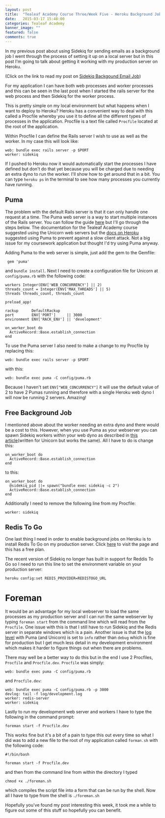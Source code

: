 ```yaml
---
layout: post
title:  "Tealeaf Academy Course Three/Week Five - Heroku Background Jobs"
date:   2015-03-17 15:48:00
categories: Tealeaf Academy
banner_image: ""
featured: false
comments: true
---
```


In my previous post about using Sidekiq for sending emails as a background job I went through the process of setting it up on a local server but in this post I'm going to talk about getting it working with my production server on Heroku.

<!--more-->

(Click on the link to read my post on [Sidekiq Backgound Email Job](../../../../2015/03/17/course-three-week-five-sidekiq-background-email-job/))

For my application I can have both web processes and worker processes and this can be seen in the last post when I started the rails server for the web process and then Sidekiq for the worker process.

This is pretty simple on my local environment but what happens when I want to deploy to Heroku?  Heroku has a convenient way to deal with this called a Procfile whereby you use it to define all the different types of processes in the application.  Procfile is a text file called ```Procfile``` located at the root of the application.

Within Procfile I can define the Rails server I wish to use as well as the worker.  In my case this will look like:

    web: bundle exec rails server -p $PORT
    worker: sidekiq

If I pushed to Heroku now it would automatically start the processes I have defined but don't do that yet because you will be charged due to needing an extra dyno to run the worker. I'll show how to get around that in a bit.  You can type ```heroku ps``` in the terminal to see how many processes you currently have running.

## Puma

The problem with the default Rails server is that it can only handle one request at a time.  The Puma web server is a way to start multiple instances of the Rails server.  You can follow the guide [here](https://devcenter.heroku.com/articles/deploying-rails-applications-with-the-puma-web-server) but I'll go through the steps below.  The documentation for the Tealeaf Academy course suggested using the Unicorn web servers but the [docs on Heroku](https://devcenter.heroku.com/articles/rails-unicorn) suggested using Puma to prevent against a slow client attack. Not a big issue for my coursework application but thought I'd try using Puma anyway.

Adding Puma to the web server is simple, just add the gem to the Gemfile:

     gem 'puma'
     
and ```bundle install```.  Next I need to create a configuration file for Unicorn at ```config/puma.rb``` with the following code:

    workers Integer(ENV['WEB_CONCURRENCY'] || 2)
    threads_count = Integer(ENV['MAX_THREADS'] || 5)
    threads threads_count, threads_count

    preload_app!

    rackup      DefaultRackup
    port        ENV['PORT']     || 3000
    environment ENV['RACK_ENV'] || 'development'

    on_worker_boot do
      ActiveRecord::Base.establish_connection
    end

To use the Puma server I also need to make a change to my Procfile by replacing this:

    web: bundle exec rails server -p $PORT
    
with this:

    web: bundle exec puma -C config/puma.rb
    
Because I haven't set ```ENV["WEB_CONCURRENCY"]``` it will use the default value of 2 to have 2 Pumas running and therefore with a single Heroku web dyno I will now be running 2 servers.  Amazing!

## Free Background Job

I mentioned above about the worker needing an extra dyno and there would be a cost to this.  However, when you use Puma as your webserver you can spawn Sidekiq workers within your web dyno as described in [this article](https://coderwall.com/p/fprnhg/free-background-jobs-on-heroku)(written for Unicorn but works the same).  All I have to do is change this:

    on_worker_boot do
      ActiveRecord::Base.establish_connection
    end
    
to this:

    on_worker_boot do
      @sidekiq_pid ||= spawn("bundle exec sidekiq -c 2")
      ActiveRecord::Base.establish_connection
    end

Additionally I need to remove the following line from my Procfile:

    worker: sidekiq
    
## Redis To Go

One last thing I need in order to enable background jobs on Heroku is to install Redis To Go on my production server. Click [here](https://addons.heroku.com/redistogo) to visit the page and this has a free plan.

The recent version of Sidekiq no longer has built in support for Reddis To Go so I need to run this line to set the environment variable on your production server:

    heroku config:set REDIS_PROVIDER=REDISTOGO_URL
    
# Foreman

It would be an advantage for my local webserver to load the same processes as my production server and I can run the same webserver by typing ```foreman start``` from the command line which will read from the ```Procfile```.  One issue with this is that I still have to run Sidekiq and the Redis server in separate windows which is a pain.  Another issue is that the [log level](http://guides.rubyonrails.org/debugging_rails_applications.html#log-levels) with Puma (and Unicorn) is set to ```info``` rather than ```debug``` which is fine for production but I get much less detail in my development environment which makes it harder to figure things out when there are problems.

There may well be a better way to do this but in the end I use 2 Procfiles, ```Procfile``` and ```Procfile.dev```.  ```Procfile``` was simply:

    web: bundle exec puma -C config/puma.rb
    
and ```Procfile.dev```:

    web: bundle exec puma -C config/puma.rb -p 3000
    devlog: tail -f log/development.log
    worker: redis-server
    worker: sidekiq
    
Lastly to run my development web server and workers I have to type the following in the command prompt:

    foreman start -f Procfile.dev
    
This works fine but it's a bit of a pain to type this out every time so what I did was to add a new file to the root of my application called ```forman.sh``` with the following code:

    #!/bin/bash

    foreman start -f Procfile.dev
    
and then from the command line from within the directory I typed

    chmod +x ./foreman.sh
    
which compiles the script file into a form that can be run by the shell.  Now all I have to type from the shell is ```./foreman.sh```

Hopefully you've found my post interesting this week, it took me a while to figure out some of this stuff so hopefully you can benefit.